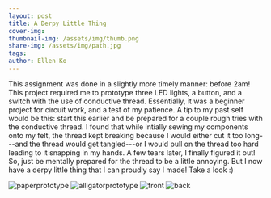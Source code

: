 ```yaml
---
layout: post
title: A Derpy Little Thing
cover-img:
thumbnail-img: /assets/img/thumb.png
share-img: /assets/img/path.jpg
tags: 
author: Ellen Ko
---
```


This assignment was done in a slightly more timely manner: before 2am! This project required me to prototype three LED lights, a button, and a switch with the use of conductive thread. Essentially, it was a beginner project for circuit work, and a test of my patience. A tip to my past self would be this: start this earlier and be prepared for a couple rough tries with the conductive thread. I found that while intially sewing my components onto my felt, the thread kept breaking because I would either cut it too long---and the thread would get tangled---or I would pull on the thread too hard leading to it snapping in my hands. A few tears later, I finally figured it out! So, just be mentally prepared for the thread to be a little annoying. But I now have a derpy little thing that I can proudly say I made! Take a look :)

![paperprototype](https://ellen-ko.github.io/assets/img/paperpro.jpg)
![alligatorprototype](https://ellen-ko.github.io/assets/img/alligator.jpg)
![front](https://ellen-ko.github.io/assets/img/Plushfront.jpg)
![back](https://ellen-ko.github.io/assets/img/Plushback.jpg)

